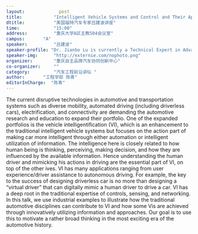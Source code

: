```yaml
---
layout: 			post
title:       	  "Intelligent Vehicle Systems and Control and Their Applications"
dtitle:      	  "美国福特汽车专家吕建波讲座"
time: 		  	  "15:00"
address:	  	  "重庆大学A区主教504会议室"
campus:	  	  "A"
speaker:	   	  "吕建波"
speaker-profile: "Dr. Jianbo Lu is currently a Technical Expert in Advanced Vehicle Controls at Autonomous Vehicle and Controls Research and Advanced Engineering, Research & Innovation Center, Ford Motor Company. He holds a Ph.D. in Aeronautics and Astronautics from Purdue University.&nbsp; He has published around 70 referred research articles. He is an inventor or co-inventor of more than 100 US patents. His invented technologies have been widely implemented in the tens and millions of vehicles with brand name such as Ford, Lincoln, Volvo, and Land Rover. His research interests include Automotive controls, vehicle dynamics, advanced driver assist systems (ADAS), active safety systems, intelligent vehicle systems (IVS), automated driving, future mobility, prognostics and fault tolerance, personalization and user experience. He is a two-time recipient of the Henry Ford Technology Award at Ford Motor Company. He currently serves as an Associate Editor for the IEEE Transactions on Control Systems Technology, and he is on the editorial board of International Journal of Vehicle Autonomous Systems and International Journal of Vehicle Performance. He also serves as the Chair of Intelligent Vehicular Systems and Control Technical Committee under IEEE Society of Systems, Man and Cybernetics.&nbsp; From 2008 to 2014, he served as an Associate Editor for the IFAC J. of Control Engineering Practice. He served as the Vice Chair for Industry and Applications at the 2015’s American Control Conference. Dr. Lu is a senior member of IEEE Control System Society, a member of ASME, SAE, and Tau Beta Pi."
speaker-img:	  "http://externie.com/nophoto.png"
organizer:		  "重庆自主品牌汽车协同创新中心"
co-organizer:	  ""
category:		  "汽车工程前沿讲坛 "
author:		  "工程学部 陈青"
editorInCharge:  "陈青"
---
```

The current disruptive technologies in automotive and transportation systems such as diverse mobility, automated driving (including driverless cars), electrification, and connectivity are demanding the automotive research and education to expand their portfolio. One of the expanded portfolios is the vehicle intelligentification (VI), which is an enhancement to the traditional intelligent vehicle systems but focuses on the action part of making car more intelligent through either automation or intelligent utilization of information. The intelligence here is closely related to how human being is thinking, perceiving, making decision, and how they are influenced by the available information. Hence understanding the human driver and mimicking his actions in driving are the essential part of VI, on top of the other  ives. VI has many applications ranging from user experience/driver assistance to autonomous driving. For example, the key to the success of designing driverless car is no more than designing a “virtual driver” that can digitally mimic a human driver to drive a car. VI has a deep root in the traditional expertise of controls, sensing, and networking. In this talk, we use industrial examples to illustrate how the traditional automotive disciplines can contribute to VI and how some Vis are achieved through innovatively utilizing information and approaches. Our goal is to use this to motivate a rather broad thinking in the most exciting era of the automotive history.

